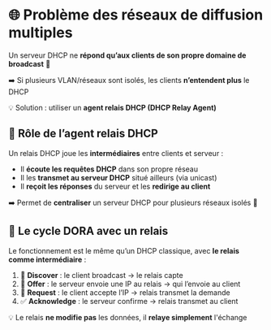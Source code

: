 # **🌐 Problème des réseaux de diffusion multiples**

Un serveur DHCP ne **répond qu’aux clients de son propre domaine de broadcast** 📴

➡️ Si plusieurs VLAN/réseaux sont isolés, les clients **n’entendent plus** le DHCP

💡 Solution : utiliser un **agent relais DHCP (DHCP Relay Agent)**



## **📡 Rôle de l’agent relais DHCP**

Un relais DHCP joue les **intermédiaires** entre clients et serveur :

- Il **écoute les requêtes DHCP** dans son propre réseau
- Il les **transmet au serveur DHCP** situé ailleurs (via unicast)
- Il **reçoit les réponses** du serveur et les **redirige au client**

➡️ Permet de **centraliser** un serveur DHCP pour plusieurs réseaux isolés 🎯



## **🔁 Le cycle DORA avec un relais**

Le fonctionnement est le même qu’un DHCP classique, avec **le relais comme intermédiaire** :

1.  📢 **Discover** : le client broadcast → le relais capte
2.  🎁 **Offer** : le serveur envoie une IP au relais → qui l’envoie au client
3.  📝 **Request** : le client accepte l’IP → relais transmet la demande
4.  ✅ **Acknowledge** : le serveur confirme → relais transmet au client

💡 Le relais **ne modifie pas** les données, il **relaye simplement** l'échange

